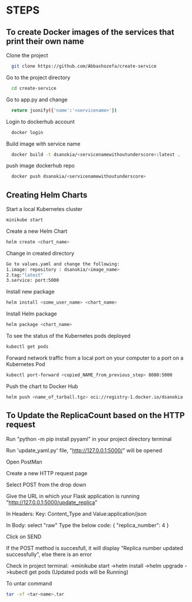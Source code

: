 # STEPS

## To create Docker images of the services that print their own name

Clone the project

```bash
  git clone https://github.com/Abbashozefa/create-service
```

Go to the project directory

```bash
  cd create-service
```

Go to app.py and change

```bash
  return jsonify({'name':'<servicename>'})
```
Login to dockerhub account

```bash
  docker login
```
Build image with service name

```bash
  docker build -t dsanokia/<servicenamewithoutunderscore>:latest .
```


push image dockerhub repo

```bash
  docker push dsanokia/<servicenamewithoutunderscore>
```

## Creating Helm Charts 

Start a local Kubernetes cluster
```bash
minikube start
```

Create a new Helm Chart
```bash
helm create <chart_name>
```

Change in created directory
```bash
Go to values.yaml and change the following:
1.image: repository : dsanokia/<image_name>
2.tag:"latest"
3.service: port:5000
```

Install new package
```bash
helm install <some_user_name> <chart_name>
```

Install Helm package
```bash
helm package <chart_name>
```

To see the status of the Kubernetes pods deployed 
```bash
kubectl get pods
```

Forward network traffic from a local port on your computer to a port on a Kubernetes Pod
```bash
kubectl port-forward <copied_NAME_from_previous_step> 8080:5000
```

Push the chart to Docker Hub
```bash
helm push <name_of_tarball.tgz> oci://registry-1.docker.io/dsanokia
```

## To Update the ReplicaCount based on the HTTP request

Run "python -m pip install pyyaml" in your project directory terminal

Run 'update_yaml.py' file, "http://127.0.0.1:5000/" will be opened 

Open PostMan

Create a new HTTP request page

Select POST from the drop down

Give the URL in which your Flask application is running "http://127.0.0.1:5000/update_replica"

In Headers: Key: Content_Type and Value:application/json 

In Body: select "raw"
Type the below code:
{
  "replica_number": 4
}

Click on SEND

If the POST method is succesfull, it will display "Replica number updated successfully", else there is an error

Check in project terminal:
->minikube start
->helm install <username> <chartname>
->helm upgrade <username> <chartname>
->kubectl get pods (Updated pods will be Running) 

To untar command
```bash 
tar -xf <tar-name>.tar




